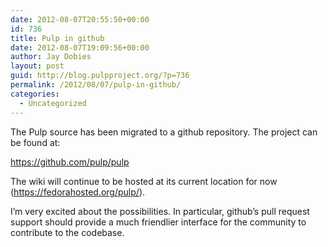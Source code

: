 ```yaml
---
date: 2012-08-07T20:55:50+00:00
id: 736
title: Pulp in github
date: 2012-08-07T19:09:56+00:00
author: Jay Dobies
layout: post
guid: http://blog.pulpproject.org/?p=736
permalink: /2012/08/07/pulp-in-github/
categories:
  - Uncategorized
---
```

<!-- more -->
The Pulp source has been migrated to a github repository. The project can be found at:

<a href="https://github.com/pulp/pulp" target="new">https://github.com/pulp/pulp</a>

The wiki will continue to be hosted at its current location for now (<a href="https://fedorahosted.org/pulp/" target="new">https://fedorahosted.org/pulp/</a>).

I&#8217;m very excited about the possibilities. In particular, github&#8217;s pull request support should provide a much friendlier interface for the community to contribute to the codebase.